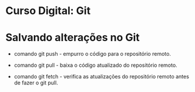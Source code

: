 # Curso Digital: Git

# Salvando alterações no Git
* comando git push - empurro o código para o repositório remoto.

* comando git pull - baixa o código atualizado do repositório remoto.

* comando git fetch - verifica as atualizações do repositório remoto antes de fazer o git pull.